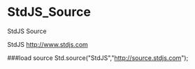 StdJS_Source
============

StdJS Source

StdJS 
http://www.stdjs.com

###load source
Std.source("StdJS","http://source.stdjs.com");

